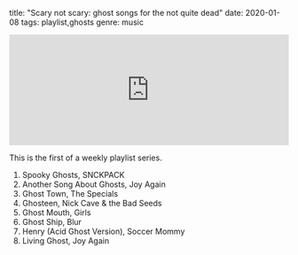 title: "Scary not scary: ghost songs for the not quite dead"
date: 2020-01-08
tags: playlist,ghosts
genre: music

<iframe src="https://open.spotify.com/embed/playlist/6ahal05QUid7ZpNTBfsG9g" width="100%" height="200" frameborder="0" allowtransparency="true" allow="encrypted-media"></iframe>

This is the first of a weekly playlist series.

1. Spooky Ghosts, SNCKPACK
2. Another Song About Ghosts, Joy Again
3. Ghost Town, The Specials
4. Ghosteen, Nick Cave & the Bad Seeds
5. Ghost Mouth, Girls
6. Ghost Ship, Blur
7. Henry (Acid Ghost Version), Soccer Mommy
8. Living Ghost, Joy Again
